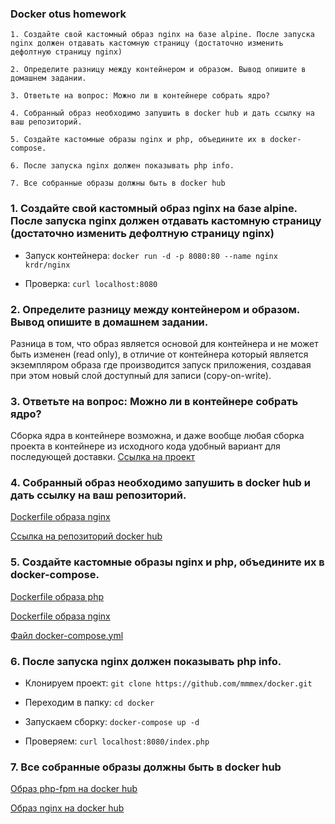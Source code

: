 ### Docker otus homework

```
1. Создайте свой кастомный образ nginx на базе alpine. После запуска nginx должен отдавать кастомную страницу (достаточно изменить дефолтную страницу nginx)

2. Определите разницу между контейнером и образом. Вывод опишите в домашнем задании.

3. Ответьте на вопрос: Можно ли в контейнере собрать ядро?

4. Собранный образ необходимо запушить в docker hub и дать ссылку на ваш репозиторий.

5. Создайте кастомные образы nginx и php, объедините их в docker-compose.

6. После запуска nginx должен показывать php info.

7. Все собранные образы должны быть в docker hub
```

### 1. Создайте свой кастомный образ nginx на базе alpine. После запуска nginx должен отдавать кастомную страницу (достаточно изменить дефолтную страницу nginx)

* Запуск контейнера: `docker run -d -p 8080:80 --name nginx krdr/nginx`

* Проверка: `curl localhost:8080`

### 2. Определите разницу между контейнером и образом. Вывод опишите в домашнем задании.

Разница в том, что образ является основой для контейнера и не может быть изменен (read only), в отличие от контейнера который является экземпляром образа где производится запуск приложения, создавая при этом новый слой доступный для записи (copy-on-write).

### 3. Ответьте на вопрос: Можно ли в контейнере собрать ядро?

Сборка ядра в контейнере возможна, и даже вообще любая сборка проекта в контейнере из исходного кода удобный вариант для последующей доставки. [Ссылка на проект](https://github.com/a13xp0p0v/kernel-build-containers)

### 4. Собранный образ необходимо запушить в docker hub и дать ссылку на ваш репозиторий.

[Dockerfile образа nginx](docker/nginx/Dockerfile)

[Ссылка на репозиторий docker hub](https://hub.docker.com/r/krdr/nginx)

### 5. Создайте кастомные образы nginx и php, объедините их в docker-compose.

[Dockerfile образа php](docker/php-fpm/Dockerfile)

[Dockerfile образа nginx](docker/nginx/Dockerfile)

[Файл docker-compose.yml](docker-compose.yml)

### 6. После запуска nginx должен показывать php info.

* Клонируем проект: `git clone https://github.com/mmmex/docker.git`

* Переходим в папку: `cd docker`

* Запускаем сборку: `docker-compose up -d`

* Проверяем: `curl localhost:8080/index.php`

### 7. Все собранные образы должны быть в docker hub

[Образ php-fpm на docker hub](https://hub.docker.com/r/krdr/php-fpm)

[Образ nginx на docker hub](https://hub.docker.com/r/krdr/nginx)